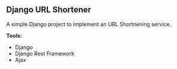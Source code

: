 ## Django URL Shortener
A simple Django project to implement an URL Shortnening service.

**Tools:**

 - Django
 - Django Rest Framework
 - Ajax
